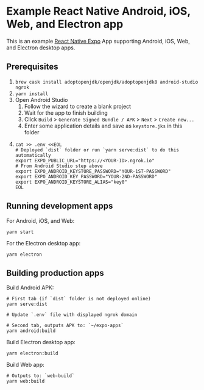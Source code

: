 # Example React Native Android, iOS, Web, and Electron app

This is an example [React Native Expo](https://expo.io/) App supporting Android, iOS, Web, and Electron desktop apps.

## Prerequisites

1. `brew cask install adoptopenjdk/openjdk/adoptopenjdk8 android-studio ngrok`
1. `yarn install`
1. Open Android Studio
    1. Follow the wizard to create a blank project
    1. Wait for the app to finish building
    1. Click `Build` > `Generate Signed Bundle / APK` > `Next` > `Create new...`
    1. Enter some application details and save as `keystore.jks` in this folder
1.  
       cat >> .env <<EOL
       # Deployed `dist` folder or run `yarn serve:dist` to do this automatically
       export EXPO_PUBLIC_URL="https://<YOUR-ID>.ngrok.io"
       # From Android Studio step above
       export EXPO_ANDROID_KEYSTORE_PASSWORD="YOUR-1ST-PASSWORD"
       export EXPO_ANDROID_KEY_PASSWORD="YOUR-2ND-PASSWORD"
       export EXPO_ANDROID_KEYSTORE_ALIAS="key0"
       EOL

## Running development apps

For Android, iOS, and Web:

    yarn start

For the Electron desktop app:

    yarn electron

## Building production apps

Build Android APK:

    # First tab (if `dist` folder is not deployed online)
    yarn serve:dist

    # Update `.env` file with displayed ngrok domain

    # Second tab, outputs APK to: `~/expo-apps`
    yarn android:build

Build Electron desktop app:

    yarn electron:build

Build Web app:

    # Outputs to: `web-build`
    yarn web:build
